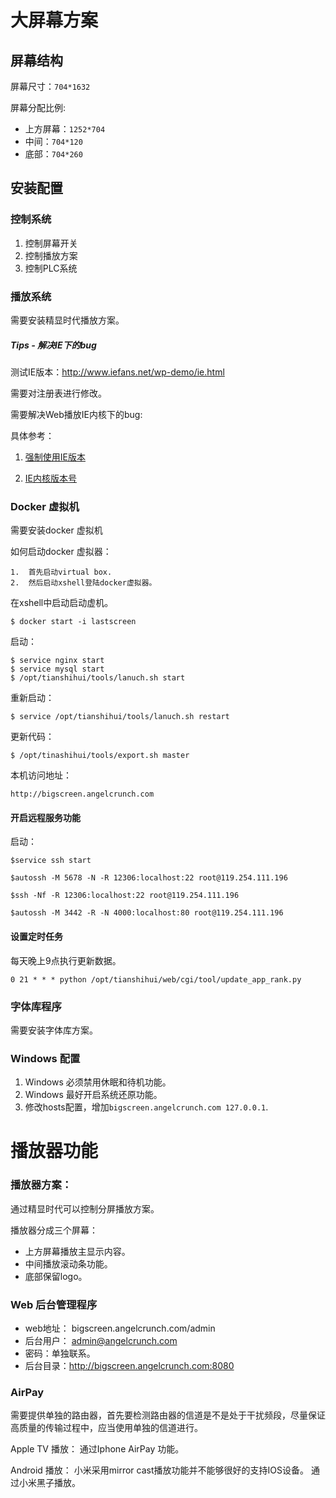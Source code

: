 
# 大屏幕方案

## 屏幕结构

屏幕尺寸：`704*1632`


屏幕分配比例:
* 上方屏幕：`1252*704`
* 中间：`704*120`
* 底部：`704*260`


## 安装配置

### 控制系统

1. 控制屏幕开关
2. 控制播放方案
3. 控制PLC系统


### 播放系统

需要安装精显时代播放方案。

##### Tips - 解决IE下的bug

测试IE版本：http://www.iefans.net/wp-demo/ie.html

需要对注册表进行修改。

需要解决Web播放IE内核下的bug:

具体参考：
1. [强制使用IE版本](http://www.cnblogs.com/zhwl/p/3147832.html)

2. [IE内核版本号](
    http://zhidao.baidu.com/link?url=Uruz3Xs9bjmNz5FCBALwGg2ZGjTAWsQWhvmOMEiHG8wGTMCepmQC6EXqApsMpFjhh7W0VWQGeH2duiuoGlHHVy1X07ISXTduI3jNkIPP7jq)

### Docker 虚拟机
需要安装docker 虚拟机

如何启动docker 虚拟器：

    1.  首先启动virtual box.
    2.  然后启动xshell登陆docker虚拟器。

在xshell中启动启动虚机。

    $ docker start -i lastscreen

启动：

    $ service nginx start
    $ service mysql start
    $ /opt/tianshihui/tools/lanuch.sh start

重新启动：

    $ service /opt/tianshihui/tools/lanuch.sh restart

更新代码：

    $ /opt/tinashihui/tools/export.sh master

本机访问地址：

    http://bigscreen.angelcrunch.com



#### 开启远程服务功能

启动：

    $service ssh start

    $autossh -M 5678 -N -R 12306:localhost:22 root@119.254.111.196

    $ssh -Nf -R 12306:localhost:22 root@119.254.111.196

    $autossh -M 3442 -R -N 4000:localhost:80 root@119.254.111.196

#### 设置定时任务

每天晚上9点执行更新数据。

    0 21 * * * python /opt/tianshihui/web/cgi/tool/update_app_rank.py

### 字体库程序

需要安装字体库方案。


### Windows 配置

1. Windows 必须禁用休眠和待机功能。
2. Windows 最好开启系统还原功能。
3. 修改hosts配置，增加`bigscreen.angelcrunch.com 127.0.0.1`.



# 播放器功能

### 播放器方案：
通过精显时代可以控制分屏播放方案。

播放器分成三个屏幕：
* 上方屏幕播放主显示内容。
* 中间播放滚动条功能。
* 底部保留logo。

###  Web 后台管理程序

* web地址： bigscreen.angelcrunch.com/admin
* 后台用户： admin@angelcrunch.com
* 密码：单独联系。
* 后台目录：http://bigscreen.angelcrunch.com:8080


###  AirPay

需要提供单独的路由器，首先要检测路由器的信道是不是处于干扰频段，尽量保证高质量的传输过程中，应当使用单独的信道进行。

Apple TV 播放：
通过Iphone AirPay 功能。

Android 播放：
小米采用mirror cast播放功能并不能够很好的支持IOS设备。
通过小米黑子播放。










